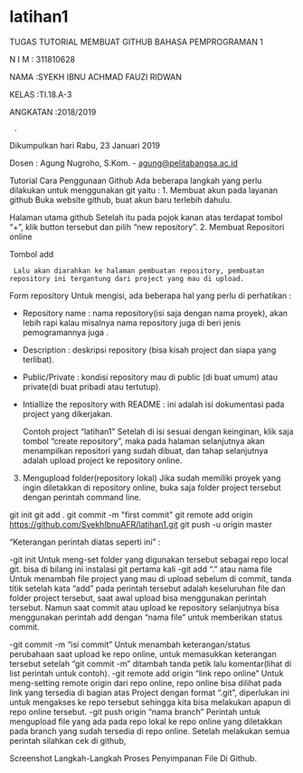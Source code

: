 # latihan1 

TUGAS TUTORIAL MEMBUAT GITHUB
BAHASA PEMPROGRAMAN 1 
  







N I M : 311810628

NAMA :SYEKH IBNU ACHMAD FAUZI RIDWAN

KELAS :TI.18.A-3

ANGKATAN :2018/2019


     .
Dikumpulkan hari  Rabu, 23 Januari 2019

Dosen : Agung Nugroho, S.Kom.  -  agung@pelitabangsa.ac.id    









Tutorial Cara Penggunaan Github
     Ada beberapa langkah yang perlu dilakukan untuk menggunakan git yaitu :
     1. Membuat akun pada layanan github
Buka website github, buat akun baru terlebih dahulu.


Halaman utama github
     Setelah itu pada pojok kanan atas terdapat tombol “+”, klik button tersebut dan pilih “new repository”.
     2. Membuat Repositori online

Tombol add

     
     Lalu akan diarahkan ke halaman pembuatan repository, pembuatan repository ini tergantung dari project yang mau di upload.


Form repository
Untuk mengisi, ada beberapa hal yang perlu di perhatikan :
* Repository name : nama repository(isi saja dengan nama proyek), akan lebih rapi kalau misalnya nama repository juga di beri jenis pemogramannya juga .
* Description : deskripsi repository (bisa kisah project dan siapa yang terlibat).
* Public/Private : kondisi repository mau di public (di buat umum) atau private(di buat pribadi atau tertutup).
* Intiallize the repository with README : ini adalah isi dokumentasi pada project yang dikerjakan.


    Contoh project “latihan1”
   Setelah di isi sesuai dengan keinginan, klik saja tombol “create repository”, maka pada halaman selanjutnya akan menampilkan repositori yang sudah dibuat, dan tahap selanjutnya adalah upload project ke repository online.

3. Mengupload folder(repository lokal)
        Jika sudah memiliki proyek yang ingin diletakkan di repository online, buka saja folder project tersebut dengan perintah command line.

git init 
git add . 
git commit -m "first commit" 
git remote add origin https://github.com/SyekhIbnuAFR/latihan1.git 
git push -u origin master

“Keterangan perintah diatas seperti ini” :

-git init
     Untuk meng-set folder yang digunakan tersebut sebagai repo local git. bisa di bilang ini instalasi git pertama kali
-git add “.” atau nama file
     Untuk menambah file project yang mau di upload sebelum di commit, tanda titik setelah kata “add” pada perintah tersebut adalah keseluruhan file dan folder project tersebut, saat awal upload bisa menggunakan perintah tersebut. Namun saat commit atau upload ke repository selanjutnya bisa menggunakan perintah add dengan “nama file” untuk memberikan status commit. 

-git commit -m “isi commit”
     Untuk menambah keterangan/status perubahaan saat upload ke repo online, untuk memasukkan keterangan tersebut setelah “git commit -m” ditambah tanda petik lalu komentar(lihat di list perintah untuk contoh).
-git remote add origin “link repo online”
     Untuk meng-setting remote origin dari repo online, repo online bisa dilihat pada link yang tersedia di bagian atas Project dengan format “.git”, diperlukan ini untuk mengakses ke repo tersebut sehingga kita bisa melakukan apapun di repo online tersebut.
-git push origin “nama branch”
     Perintah untuk mengupload file yang ada pada repo lokal ke repo online yang diletakkan pada branch yang sudah tersedia di repo online.
Setelah melakukan semua perintah silahkan cek di github, 




Screenshot Langkah-Langkah Proses Penyimpanan File Di Github.
